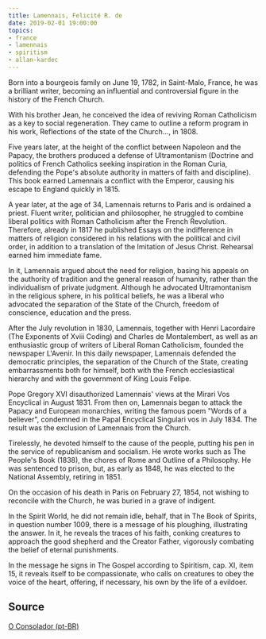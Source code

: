 ```yaml
---
title: Lamennais, Felicité R. de
date: 2019-02-01 19:00:00
topics: 
- france
- lamennais
- spiritism
- allan-kardec
---
```


Born into a bourgeois family on June 19, 1782, in Saint-Malo, France, he was a brilliant writer, becoming an influential and controversial figure in the history of the French Church. 

With his brother Jean, he conceived the idea of reviving Roman Catholicism as a key to social regeneration. They came to outline a reform program in his work, Reflections of the state of the Church..., in 1808. 

Five years later, at the height of the conflict between Napoleon and the Papacy, the brothers produced a defense of Ultramontanism (Doctrine and politics of French Catholics seeking inspiration in the Roman Curia, defending the Pope's absolute authority in matters of faith and discipline). This book earned Lamennais a conflict with the Emperor, causing his escape to England quickly in 1815. 

A year later, at the age of 34, Lamennais returns to Paris and is ordained a priest. Fluent writer, politician and philosopher, he struggled to combine liberal politics with Roman Catholicism after the French Revolution. Therefore, already in 1817 he published Essays on the indifference in matters of religion considered in his relations with the political and civil order, in addition to a translation of the Imitation of Jesus Christ. Rehearsal earned him immediate fame. 

In it, Lamennais argued about the need for religion, basing his appeals on the authority of tradition and the general reason of humanity, rather than the individualism of private judgment. Although he advocated Ultramontanism in the religious sphere, in his political beliefs, he was a liberal who advocated the separation of the State of the Church, freedom of conscience, education and the press.

After the July revolution in 1830, Lamennais, together with Henri Lacordaire (The Exponents of Xviii Coding) and Charles de Montalembert, as well as an enthusiastic group of writers of Liberal Roman Catholicism, founded the newspaper L'Avenir. In this daily newspaper, Lamennais defended the democratic principles, the separation of the Church of the State, creating embarrassments both for himself, both with the French ecclesiastical hierarchy and with the government of King Louis Felipe. 

Pope Gregory XVI disauthorized Lamennais' views at the Mirari Vos Encyclical in August 1831. From then on, Lamennais began to attack the Papacy and European monarchies, writing the famous poem "Words of a believer", condemned in the Papal Encyclical Singulari vos in July 1834. The result was the exclusion of Lamennais from the Church. 

Tirelessly, he devoted himself to the cause of the people, putting his pen in the service of republicanism and socialism. 
He wrote works such as The People's Book (1838), the chores of Rome and Outline of a Philosophy. 
He was sentenced to prison, but, as early as 1848, he was elected to the National Assembly, retiring in 1851. 

On the occasion of his death in Paris on February 27, 1854, not wishing to reconcile with the 
Church, he was buried in a grave of indigent. 

In the Spirit World, he did not remain idle, behalf, that in The Book of Spirits, in question number 1009, 
there is a message of his ploughing, illustrating the answer. In it, he reveals the traces of his faith, 
conking creatures to approach the good shepherd and the Creator Father, vigorously combating the belief 
of eternal punishments. 

In the message he signs in The Gospel according to Spiritism, cap. XI, item 15, 
it reveals itself to be compassionate, who calls on creatures to obey the voice of the heart, 
offering, if necessary, his own by the life of a evildoer.


## Source
[O Consolador (pt-BR)](http://www.oconsolador.com.br/linkfixo/biografias/lamennais.html)



